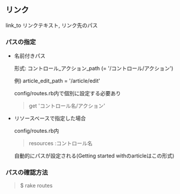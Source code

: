 ## リンク
link_to リンクテキスト, リンク先のパス
### パスの指定
* 名前付きパス

  形式: コントロール_アクション_path (= '/コントロール/アクション')

  例) article_edit_path = '/article/edit'

  config/routes.rb内で個別に設定する必要あり

  > get 'コントロール名/アクション'

* リソースベースで指定した場合

  config/routes.rb内

  > resources :コントロール名

  自動的にパスが設定される(Getting started withのarticleはこの形式)

### パスの確認方法

  > $ rake routes
